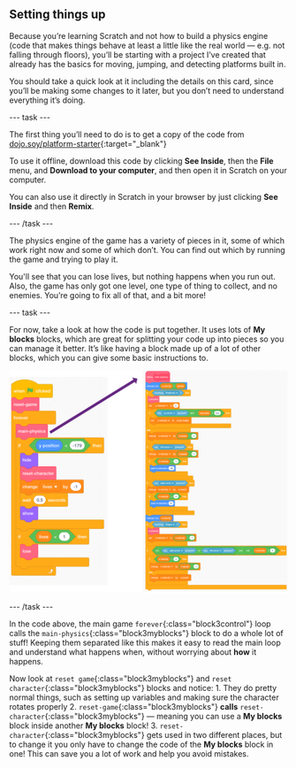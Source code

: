 ## Setting things up

Because you’re learning Scratch and not how to build a physics engine (code that makes things behave at least a little like the real world — e.g. not falling through floors), you’ll be starting with a project I’ve created that already has the basics for moving, jumping, and detecting platforms built in.

You should take a quick look at it including the details on this card, since you’ll be making some changes to it later, but you don’t need to understand everything it’s doing.

--- task ---

The first thing you’ll need to do is to get a copy of the code from [dojo.soy/platform-starter](http://dojo.soy/platform-starter){:target="_blank"}

To use it offline, download this code by clicking **See Inside**, then the **File** menu, and **Download to your computer**, and then open it in Scratch on your computer.

You can also use it directly in Scratch in your browser by just clicking **See Inside** and then **Remix**.

--- /task ---

The physics engine of the game has a variety of pieces in it, some of which work right now and some of which don’t. You can find out which by running the game and trying to play it.

You'll see that you can lose lives, but nothing happens when you run out. Also, the game has only got one level, one type of thing to collect, and no enemies. You’re going to fix all of that, and a bit more!

--- task ---

For now, take a look at how the code is put together. It uses lots of **My blocks** blocks, which are great for splitting your code up into pieces so you can manage it better. It’s like having a block made up of a lot of other blocks, which you can give some basic instructions to.

![](images/setup2and3.png)

--- /task ---

In the code above, the main game `forever`{:class="block3control"} loop calls the `main-physics`{:class="block3myblocks"} block to do a whole lot of stuff! Keeping them separated like this makes it easy to read the main loop and understand what happens when, without worrying about **how** it happens.

Now look at `reset game`{:class="block3myblocks"} and `reset character`{:class="block3myblocks"} blocks and notice:
    1. They do pretty normal things, such as setting up variables and making sure the character rotates properly
    2. `reset-game`{:class="block3myblocks"} **calls** `reset-character`{:class="block3myblocks"} — meaning you can use a **My blocks** block inside another **My blocks** block!
    3. `reset-character`{:class="block3myblocks"} gets used in two different places, but to change it you only have to change the code of the **My blocks** block in one! This can save you a lot of work and help you avoid mistakes.
